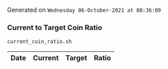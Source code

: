 Generated on `Wednesday 06-October-2021 at 08:36:09`

### Current to Target Coin Ratio
`current_coin_ratio.sh`

Date|Current|Target|Ratio
---|---|---|---
